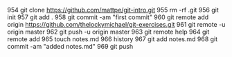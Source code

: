   954  git clone https://github.com/mattpe/git-intro.git
  955  rm -rf .git
  956  git init
  957  git add .
  958  git commit -am "first commit"
  960  git remote add origin https://github.com/thelockymichael/git-exercises.git
  961  git remote -u origin master
  962  git push -u origin master
  963  git remote help
  964  git remote add
  965  touch notes.md
  966  history
  967  git add notes.md
  968  git commit -am "added notes.md"
  969  git push